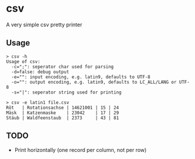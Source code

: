 csv
===

A very simple csv pretty printer

Usage
-----

	> csv -h
	Usage of csv:
	  -c=";": seperator char used for parsing
	  -d=false: debug output
	  -e="": input encoding, e.g. latin9, defaults to UTF-8
	  -o="": output encoding, e.g. latin9, defaults to LC_ALL/LANG or UTF-8
	  -s="|": seperator string used for printing
	
	> csv -e latin1 file.csv
	Röt   | Rotationsachse | 14621001 | 15 | 24
	Mäsk  | Katzenmaske    | 23042    | 17 | 29
	Stäub | Waldfeenstaub  | 2373     | 43 | 81

TODO
----

* Print horizontally (one record per column, not per row)
